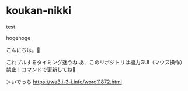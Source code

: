 # koukan-nikki
test

hogehoge

こんにちは。🐶

これプルするタイミング迷うね
あ、このリポジトリは極力GUI（マウス操作）禁止！コマンドで更新してね💛

＞いでっち
https://wa3.i-3-i.info/word11872.html